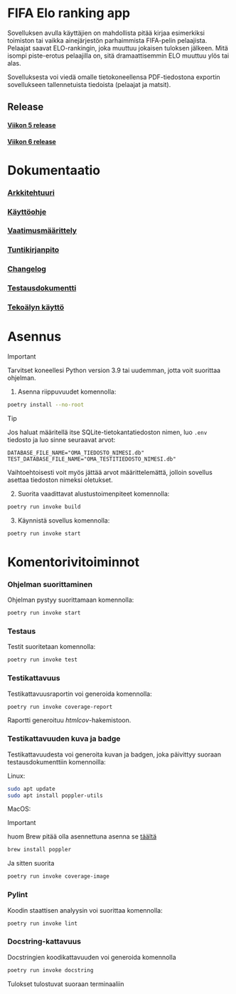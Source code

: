 # FIFA Elo ranking app

Sovelluksen avulla käyttäjien on mahdollista pitää kirjaa esimerkiksi toimiston tai vaikka ainejärjestön parhaimmista FIFA-pelin pelaajista. Pelaajat saavat ELO-rankingin, joka muuttuu jokaisen tuloksen jälkeen. Mitä isompi piste-erotus pelaajilla on, sitä dramaattisemmin ELO muuttuu ylös tai alas.

Sovelluksesta voi viedä omalle tietokoneellensa PDF-tiedostona exportin sovellukseen tallennetuista tiedoista (pelaajat ja matsit).

## Release

#### [Viikon 5 release](https://github.com/lamtonylam/ohjelmistotekniikka/releases/tag/viikko5)

#### [Viikon 6 release](https://github.com/lamtonylam/ohjelmistotekniikka/releases/tag/viikko6)

# Dokumentaatio

### [Arkkitehtuuri](https://github.com/lamtonylam/ohjelmistotekniikka/blob/main/dokumentaatio/arkkitehtuuri.md)

### [Käyttöohje](https://github.com/lamtonylam/ohjelmistotekniikka/blob/main/dokumentaatio/kayttoohje.md)

### [Vaatimusmäärittely](https://github.com/lamtonylam/ohjelmistotekniikka/blob/main/dokumentaatio/vaatimusmaarittely.md)

### [Tuntikirjanpito](https://github.com/lamtonylam/ohjelmistotekniikka/blob/main/dokumentaatio/tuntikirjanpito.md)

### [Changelog](https://github.com/lamtonylam/ohjelmistotekniikka/blob/main/dokumentaatio/changelog.md)

### [Testausdokumentti](https://github.com/lamtonylam/ohjelmistotekniikka/blob/main/dokumentaatio/testaus.md)

### [Tekoälyn käyttö](https://github.com/lamtonylam/ohjelmistotekniikka/blob/main/dokumentaatio/tekoaly.md)

# Asennus

> [!IMPORTANT]  
> Tarvitset koneellesi Python version 3.9 tai uudemman, jotta voit suorittaa ohjelman.

1. Asenna riippuvuudet komennolla:

```bash
poetry install --no-root
```

> [!TIP]
> Jos haluat määritellä itse SQLite-tietokantatiedoston nimen, luo `.env` tiedosto ja luo sinne seuraavat arvot:
> 
> ```
> DATABASE_FILE_NAME="OMA_TIEDOSTO_NIMESI.db"
> TEST_DATABASE_FILE_NAME="OMA_TESTITIEDOSTO_NIMESI.db"
> ```
>
> Vaihtoehtoisesti voit myös jättää arvot määrittelemättä, jolloin sovellus asettaa tiedoston nimeksi oletukset.

2. Suorita vaadittavat alustustoimenpiteet komennolla:

```bash
poetry run invoke build
```

3. Käynnistä sovellus komennolla:

```bash
poetry run invoke start
```

# Komentorivitoiminnot

### Ohjelman suorittaminen

Ohjelman pystyy suorittamaan komennolla:

```bash
poetry run invoke start
```

### Testaus

Testit suoritetaan komennolla:

```bash
poetry run invoke test
```

### Testikattavuus

Testikattavuusraportin voi generoida komennolla:

```bash
poetry run invoke coverage-report
```

Raportti generoituu _htmlcov_-hakemistoon.

### Testikattavuuden kuva ja badge

Testikattavuudesta voi generoita kuvan ja badgen, joka päivittyy suoraan testausdokumenttiin komennoilla:

Linux:

```bash
sudo apt update
sudo apt install poppler-utils
```

MacOS:

> [!IMPORTANT]  
> huom Brew pitää olla asennettuna
> asenna se [täältä](https://brew.sh/)

```bash
brew install poppler
```

Ja sitten suorita

```bash
poetry run invoke coverage-image
```

### Pylint

Koodin staattisen analyysin voi suorittaa komennolla:

```bash
poetry run invoke lint
```

### Docstring-kattavuus

Docstringien koodikattavuuden voi generoida komennolla

```bash
poetry run invoke docstring
```

Tulokset tulostuvat suoraan terminaaliin
